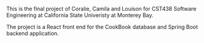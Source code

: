 This is the final project of Coralie, Camila and Louison for CST438 Software Engineering at California State Univeristy at Monterey Bay.

The project is a React front end for the CookBook database and Spring Boot backend application. 

